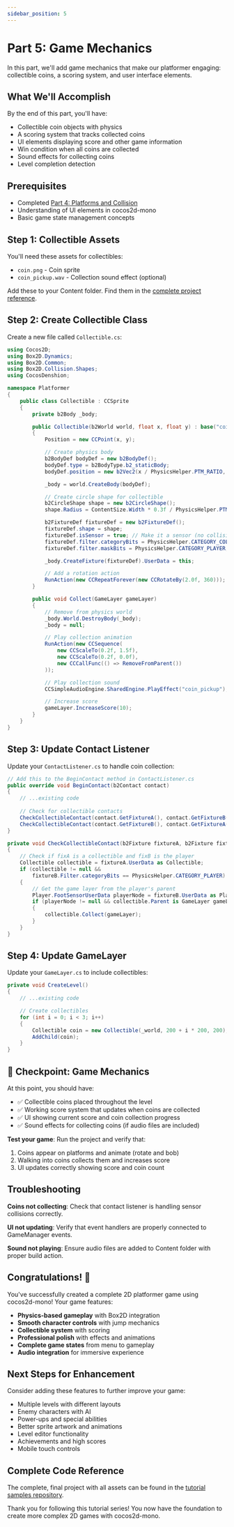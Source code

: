 ```yaml
---
sidebar_position: 5
---
```


# Part 5: Game Mechanics

In this part, we'll add game mechanics that make our platformer engaging: collectible coins, a scoring system, and user interface elements.

## What We'll Accomplish

By the end of this part, you'll have:
- Collectible coin objects with physics
- A scoring system that tracks collected coins
- UI elements displaying score and other game information
- Win condition when all coins are collected
- Sound effects for collecting coins
- Level completion detection

## Prerequisites

- Completed [Part 4: Platforms and Collision](./part-4-platforms)
- Understanding of UI elements in cocos2d-mono
- Basic game state management concepts

## Step 1: Collectible Assets

You'll need these assets for collectibles:
- `coin.png` - Coin sprite
- `coin_pickup.wav` - Collection sound effect (optional)

Add these to your Content folder. Find them in the [complete project reference](https://github.com/brandmooffin/cocos2d-mono-samples/tree/main/Tutorial%20Samples/Platformer/Content).

## Step 2: Create Collectible Class

Create a new file called `Collectible.cs`:

```csharp
using Cocos2D;
using Box2D.Dynamics;
using Box2D.Common;
using Box2D.Collision.Shapes;
using CocosDenshion;

namespace Platformer
{
    public class Collectible : CCSprite
    {
        private b2Body _body;

        public Collectible(b2World world, float x, float y) : base("coin")
        {
            Position = new CCPoint(x, y);

            // Create physics body
            b2BodyDef bodyDef = new b2BodyDef();
            bodyDef.type = b2BodyType.b2_staticBody;
            bodyDef.position = new b2Vec2(x / PhysicsHelper.PTM_RATIO, y / PhysicsHelper.PTM_RATIO);

            _body = world.CreateBody(bodyDef);

            // Create circle shape for collectible
            b2CircleShape shape = new b2CircleShape();
            shape.Radius = ContentSize.Width * 0.3f / PhysicsHelper.PTM_RATIO;

            b2FixtureDef fixtureDef = new b2FixtureDef();
            fixtureDef.shape = shape;
            fixtureDef.isSensor = true; // Make it a sensor (no collision response)
            fixtureDef.filter.categoryBits = PhysicsHelper.CATEGORY_COLLECTIBLE;
            fixtureDef.filter.maskBits = PhysicsHelper.CATEGORY_PLAYER;

            _body.CreateFixture(fixtureDef).UserData = this;

            // Add a rotation action
            RunAction(new CCRepeatForever(new CCRotateBy(2.0f, 360)));
        }

        public void Collect(GameLayer gameLayer)
        {
            // Remove from physics world
            _body.World.DestroyBody(_body);
            _body = null;

            // Play collection animation
            RunAction(new CCSequence(
                new CCScaleTo(0.2f, 1.5f),
                new CCScaleTo(0.2f, 0.0f),
                new CCCallFunc(() => RemoveFromParent())
            ));

            // Play collection sound
            CCSimpleAudioEngine.SharedEngine.PlayEffect("coin_pickup");

            // Increase score
            gameLayer.IncreaseScore(10);
        }
    }
}
```

## Step 3: Update Contact Listener

Update your `ContactListener.cs` to handle coin collection:

```csharp
// Add this to the BeginContact method in ContactListener.cs
public override void BeginContact(b2Contact contact)
{
    // ...existing code
            
    // Check for collectible contacts
    CheckCollectibleContact(contact.GetFixtureA(), contact.GetFixtureB());
    CheckCollectibleContact(contact.GetFixtureB(), contact.GetFixtureA());
}

private void CheckCollectibleContact(b2Fixture fixtureA, b2Fixture fixtureB)
{
    // Check if fixA is a collectible and fixB is the player
    Collectible collectible = fixtureA.UserData as Collectible;
    if (collectible != null &&
        fixtureB.Filter.categoryBits == PhysicsHelper.CATEGORY_PLAYER)
    {
        // Get the game layer from the player's parent
        Player.FootSensorUserData playerNode = fixtureB.UserData as Player.FootSensorUserData;
        if (playerNode != null && collectible.Parent is GameLayer gameLayer)
        {
            collectible.Collect(gameLayer);
        }
    }
}
```

## Step 4: Update GameLayer

Update your `GameLayer.cs` to include collectibles:

```csharp
private void CreateLevel()
{
    // ...existing code

    // Create collectibles
    for (int i = 0; i < 3; i++)
    {
        Collectible coin = new Collectible(_world, 200 + i * 200, 200);
        AddChild(coin);
    }
}
```

## 🎯 Checkpoint: Game Mechanics

At this point, you should have:
- ✅ Collectible coins placed throughout the level
- ✅ Working score system that updates when coins are collected
- ✅ UI showing current score and coin collection progress
- ✅ Sound effects for collecting coins (if audio files are included)

**Test your game**: Run the project and verify that:
1. Coins appear on platforms and animate (rotate and bob)
2. Walking into coins collects them and increases score
3. UI updates correctly showing score and coin count

## Troubleshooting

**Coins not collecting**: Check that contact listener is handling sensor collisions correctly.

**UI not updating**: Verify that event handlers are properly connected to GameManager events.

**Sound not playing**: Ensure audio files are added to Content folder with proper build action.

## Congratulations! 🎉

You've successfully created a complete 2D platformer game using cocos2d-mono! Your game features:

- **Physics-based gameplay** with Box2D integration
- **Smooth character controls** with jump mechanics
- **Collectible system** with scoring
- **Professional polish** with effects and animations
- **Complete game states** from menu to gameplay
- **Audio integration** for immersive experience

## Next Steps for Enhancement

Consider adding these features to further improve your game:
- Multiple levels with different layouts
- Enemy characters with AI
- Power-ups and special abilities
- Better sprite artwork and animations
- Level editor functionality
- Achievements and high scores
- Mobile touch controls

## Complete Code Reference

The complete, final project with all assets can be found in the [tutorial samples repository](https://github.com/brandmooffin/cocos2d-mono-samples/tree/main/Tutorial%20Samples/Platformer).

Thank you for following this tutorial series! You now have the foundation to create more complex 2D games with cocos2d-mono.
